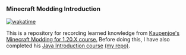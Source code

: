 ### Minecraft Modding Introduction

[![wakatime](https://wakatime.com/badge/user/6ad91061-e0bb-4faf-bca7-fba8c7bfa76a/project/ee7383b9-9082-49e6-9fa8-a14478bb4d31.svg)](https://wakatime.com/badge/user/6ad91061-e0bb-4faf-bca7-fba8c7bfa76a/project/ee7383b9-9082-49e6-9fa8-a14478bb4d31)

This is a repository for recording learned knowledge from [Kaupenjoe's Minecraft Modding for 1.20.X course.](https://youtube.com/playlist?list=PLKGarocXCE1EO43Dlf5JGh7Yk-kRAXUEJ&si=8sYkJwnyc7GQOdxX)
Before doing this, I have also completed his [Java Introduction course](https://youtube.com/playlist?list=PLKGarocXCE1Egp6soRNlflWJWc44sau40&si=3mvBfX2OAmVzxdEI) [(my repo)](https://github.com/Underio3298/JavaIntroduction).

